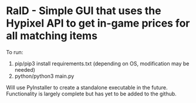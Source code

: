 # **RaID - Simple GUI that uses the Hypixel API to get in-game prices for all matching items**

To run: 
  1. pip/pip3 install requirements.txt (depending on OS, modification may be needed)
  2. python/python3 main.py

Will use PyInstaller to create a standalone executable in the future. Functionality is largely complete but has yet to be added to the github. 




